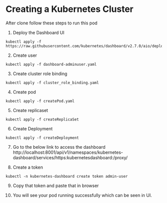 # Creating a Kubernetes Cluster

After clone follow these steps to run this pod

1. Deploy the Dashboard UI​

```
kubectl apply -f https://raw.githubusercontent.com/kubernetes/dashboard/v2.7.0/aio/deploy/recommended.yaml
```

2. Create user

```
kubectl apply -f dashboard-adminuser.yaml
```

3. Create cluster role binding

```
kubectl apply -f cluster_role_binding.yaml
```

4. Create pod

```
kubectl apply -f createPod.yaml
```

5. Create replicaset
```
kubectl apply -f createReplicaSet
```

6. Create Deployment
```
kubectl apply -f createDeployment
```

7. Go to the below link to access the dashboard
http://localhost:8001/api/v1/namespaces/kubernetes-dashboard/services/https:kubernetesdashboard:/proxy/

8. Create a token
```
kubectl -n kubernetes-dashboard create token admin-user
```

9. Copy that token and paste that in browser

10. You will see your pod running successfully which can be seen in UI.